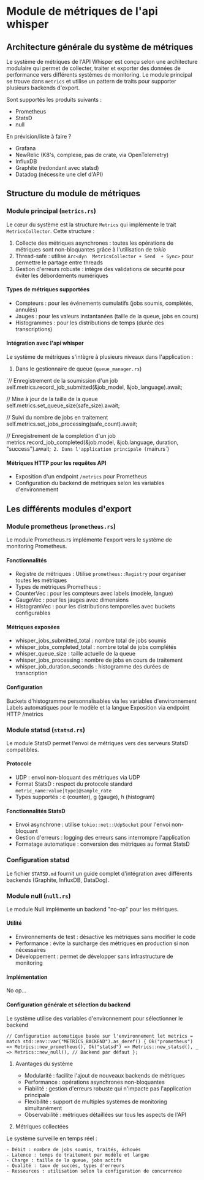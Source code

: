 # Module de métriques de l'api whisper

## Architecture générale du système de métriques

Le système de métriques de l'API Whisper est conçu selon une architecture modulaire qui permet de collecter, traiter et exporter des données de performance vers différents systèmes de monitoring. Le module principal se trouve dans `metrics` et utilise un pattern de traits pour supporter plusieurs backends d'export.

Sont supportés les produits suivants :

- Prometheus
- StatsD
- null

En prévision/liste à faire ?

- Grafana
- NewRelic (K8's, complexe, pas de crate, via OpenTelemetry)
- InfluxDB
- Graphite (redondant avec statsd)
- Datadog (nécessite une clef d'API)

## Structure du module de métriques

### Module principal (`metrics.rs`)

Le cœur du système est la structure `Metrics` qui implémente le trait `MetricsCollector`. Cette structure :

1. Collecte des métriques asynchrones : toutes les opérations de métriques sont non-bloquantes grâce à l'utilisation de *tokio*
2. Thread-safe : utilise `Arc<dyn  MetricsCollector + Send  + Sync>` pour permettre le partage entre threads
3. Gestion d'erreurs robuste : intègre des validations de sécurité pour éviter les débordements numériques

#### Types de métriques supportées

- Compteurs : pour les événements cumulatifs (jobs soumis, complétés, annulés)
- Jauges : pour les valeurs instantanées (taille de la queue, jobs en cours)
- Histogrammes : pour les distributions de temps (durée des transcriptions)

#### Intégration avec l'api whisper

Le système de métriques s'intègre à plusieurs niveaux dans l'application :

 1. Dans le gestionnaire de queue (`queue_manager.rs`)

`// Enregistrement de la soumission d'un job
self.metrics.record_job_submitted(&job_model, &job_language).await;

// Mise à jour de la taille de la queue
self.metrics.set_queue_size(safe_size).await;

// Suivi du nombre de jobs en traitement
self.metrics.set_jobs_processing(safe_count).await;

// Enregistrement de la completion d'un job
metrics.record_job_completed(&job.model, &job.language, duration, "success").await;`
2. Dans l'application principale (`main.rs`)

#### Métriques HTTP pour les requêtes API 

- Exposition d'un endpoint `/metrics` pour Prometheus
- Configuration du backend de métriques selon les variables d'environnement

## Les différents modules d'export 

### Module prometheus (`prometheus.rs`) 

Le module Prometheus.rs implémente l'export vers le système de monitoring Prometheus.

#### Fonctionnalités

- Registre de métriques : Utilise `prometheus::Registry` pour organiser toutes les métriques
- Types de métriques Prometheus :
- CounterVec : pour les compteurs avec labels (modèle, langue)
- GaugeVec : pour les jauges avec dimensions
- HistogramVec : pour les distributions temporelles avec buckets configurables

#### Métriques exposées

- whisper_jobs_submitted_total : nombre total de jobs soumis
- whisper_jobs_completed_total : nombre total de jobs complétés
- whisper_queue_size : taille actuelle de la queue
- whisper_jobs_processing : nombre de jobs en cours de traitement
- whisper_job_duration_seconds : histogramme des durées de transcription

#### Configuration

Buckets d'histogramme personnalisables via les variables d'environnement
Labels automatiques pour le modèle et la langue
Exposition via endpoint HTTP /metrics

### Module statsd (`statsd.rs`) 

Le module StatsD permet l'envoi de métriques vers des serveurs StatsD compatibles.

#### Protocole

- UDP : envoi non-bloquant des métriques via UDP
- Format StatsD : respect du protocole standard `metric_name:value|type|@sample_rate`
- Types supportés : c (counter), g (gauge), h (histogram)

#### Fonctionnalités StatsD

- Envoi asynchrone : utilise `tokio::net::UdpSocket` pour l'envoi non-bloquant
- Gestion d'erreurs : logging des erreurs sans interrompre l'application
- Formatage automatique : conversion des métriques au format StatsD

### Configuration statsd 

Le fichier `STATSD.md` fournit un guide complet d'intégration avec différents backends (Graphite, InfluxDB, DataDog).

### Module null (`null.rs`) 

Le module Null implémente un backend "no-op" pour les métriques.

#### Utilité

- Environnements de test : désactive les métriques sans modifier le code
- Performance : évite la surcharge des métriques en production si non nécessaires
- Développement : permet de développer sans infrastructure de monitoring

#### Implémentation

No op...
  
#### Configuration générale et sélection du backend 

Le système utilise des variables d'environnement pour sélectionner le backend

`// Configuration automatique basée sur l'environnement
let metrics = match std::env::var("METRICS_BACKEND").as_deref() {
    Ok("prometheus") => Metrics::new_prometheus(),
    Ok("statsd") => Metrics::new_statsd(),
    _ => Metrics::new_null(), // Backend par défaut
};`

1. Avantages du système
    - Modularité : facilite l'ajout de nouveaux backends de métriques
    - Performance : opérations asynchrones non-bloquantes
    - Fiabilité : gestion d'erreurs robuste qui n'impacte pas l'application principale
    - Flexibilité : support de multiples systèmes de monitoring simultanément
    - Observabilité : métriques détaillées sur tous les aspects de l'API

2. Métriques collectées

Le système surveille en temps réel :

    - Débit : nombre de jobs soumis, traités, échoués
    - Latence : temps de traitement par modèle et langue
    - Charge : taille de la queue, jobs actifs
    - Qualité : taux de succès, types d'erreurs
    - Ressources : utilisation selon la configuration de concurrence
